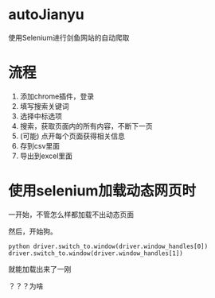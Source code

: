 # autoJianyu


使用Selenium进行剑鱼网站的自动爬取

# 流程
1. 添加chrome插件，登录
2. 填写搜索关键词
3. 选择中标选项
4. 搜索，获取页面内的所有内容，不断下一页
5. (可能) 点开每个页面获得相关信息
6. 存到csv里面
7. 导出到excel里面


# 使用selenium加载动态网页时

一开始，不管怎么样都加载不出动态页面

然后，开始狗。

`python
driver.switch_to.window(driver.window_handles[0])
driver.switch_to.window(driver.window_handles[1]) 
`

就能加载出来了一刚

？？？为啥